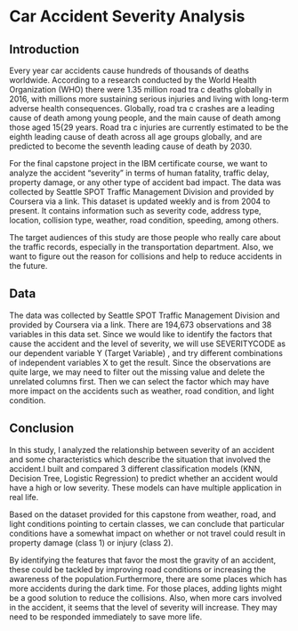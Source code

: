 # Car Accident Severity Analysis

## Introduction
Every year car accidents cause hundreds of thousands of deaths worldwide. According to a research conducted by the World Health Organization (WHO) there were 1.35 million road tra c deaths globally in 2016, with millions more sustaining serious injuries and living with long-term adverse health consequences. Globally, road tra c crashes are a leading cause of death among young people, and the main cause of death among those aged 15{29 years. Road tra c injuries are currently estimated to be the eighth leading cause of death across all age groups globally, and are predicted to become the seventh leading cause of death by 2030.

For the final capstone project in the IBM certificate course, we want to analyze the accident “severity” in terms of human fatality, traffic delay, property damage, or any other type of accident bad impact. The data was collected by Seattle SPOT Traffic Management Division and provided by Coursera via a link. This dataset is updated weekly and is from 2004 to present. It contains information such as severity code, address type, location, collision type, weather, road condition, speeding, among others.

The target audiences of this study are those people who really care about the traffic records, especially in the transportation department. Also, we want to figure out the reason for collisions and help to reduce accidents in the future.

## Data
The data was collected by Seattle SPOT Traffic Management Division and provided by Coursera via a link. There are 194,673 observations and 38 variables in this data set. Since we would like to identify the factors that cause the accident and the level of severity, we will use SEVERITYCODE as our dependent variable Y (Target Variable) , and try different combinations of independent variables X to get the result. Since the observations are quite large, we may need to filter out the missing value and delete the unrelated columns first. Then we can select the factor which may have more impact on the accidents such as weather, road condition, and light condition.

## Conclusion
In this study, I analyzed the relationship between severity of an accident and some characteristics which describe the situation that involved the accident.I built and compared 3 different classification models (KNN, Decision Tree, Logistic Regression) to predict whether an accident would have a high or low severity. These models can have multiple application in real life.

Based on the dataset provided for this capstone from weather, road, and light conditions pointing to certain classes, we can conclude that particular conditions have a somewhat impact on whether or not travel could result in property damage (class 1) or injury (class 2).

By identifying the features that favor the most the gravity of an accident, these could be tackled by improving road conditions or increasing the awareness of the population.Furthermore, there are some places which has more accidents during the dark time. For those places, adding lights might be a good solution to reduce the collisions. Also, when more cars involved in the accident, it seems that the level of severity will increase. They may need to be responded immediately to save more life.
